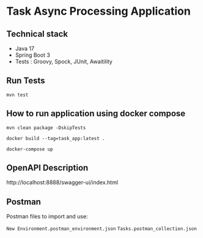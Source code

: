 # Task Async Processing Application

## Technical stack
- Java 17
- Spring Boot 3
- Tests : Groovy, Spock, JUnit, Awaitility

## Run Tests 

`mvn test`

## How to run application using docker compose
`mvn clean package -DskipTests`  

`docker build --tag=task_app:latest .`

`docker-compose up`

## OpenAPI Description

http://localhost:8888/swagger-ui/index.html

## Postman 

Postman files to import and use:

`New Environment.postman_environment.json`
`Tasks.postman_collection.json`

